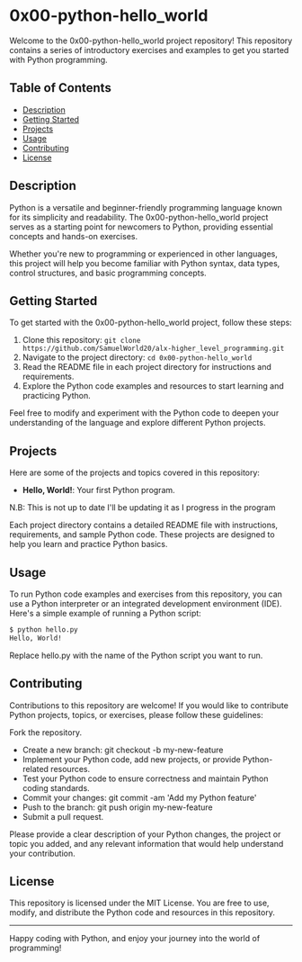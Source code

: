 # 0x00-python-hello_world

Welcome to the 0x00-python-hello_world project repository! This repository contains a series of introductory exercises and examples to get you started with Python programming.

## Table of Contents

- [Description](#description)
- [Getting Started](#getting-started)
- [Projects](#projects)
- [Usage](#usage)
- [Contributing](#contributing)
- [License](#license)

## Description

Python is a versatile and beginner-friendly programming language known for its simplicity and readability. The 0x00-python-hello_world project serves as a starting point for newcomers to Python, providing essential concepts and hands-on exercises.

Whether you're new to programming or experienced in other languages, this project will help you become familiar with Python syntax, data types, control structures, and basic programming concepts.

## Getting Started

To get started with the 0x00-python-hello_world project, follow these steps:

1. Clone this repository: `git clone https://github.com/SamuelWorld20/alx-higher_level_programming.git`
2. Navigate to the project directory: `cd 0x00-python-hello_world`
3. Read the README file in each project directory for instructions and requirements.
4. Explore the Python code examples and resources to start learning and practicing Python.

Feel free to modify and experiment with the Python code to deepen your understanding of the language and explore different Python projects.

## Projects

Here are some of the projects and topics covered in this repository:

- **Hello, World!**: Your first Python program.

N.B: This is not up to date I'll be updating it as I progress in the program

Each project directory contains a detailed README file with instructions, requirements, and sample Python code. These projects are designed to help you learn and practice Python basics.

## Usage

To run Python code examples and exercises from this repository, you can use a Python interpreter or an integrated development environment (IDE). Here's a simple example of running a Python script:

```bash
$ python hello.py
Hello, World!
```
Replace hello.py with the name of the Python script you want to run.

## Contributing

Contributions to this repository are welcome! If you would like to contribute Python projects, topics, or exercises, please follow these guidelines:

Fork the repository.
- Create a new branch: git checkout -b my-new-feature
- Implement your Python code, add new projects, or provide Python-related resources.
- Test your Python code to ensure correctness and maintain Python coding standards.
- Commit your changes: git commit -am 'Add my Python feature'
- Push to the branch: git push origin my-new-feature
- Submit a pull request.

Please provide a clear description of your Python changes, the project or topic you added, and any relevant information that would help understand your contribution.

## License

This repository is licensed under the MIT License. You are free to use, modify, and distribute the Python code and resources in this repository.

---

Happy coding with Python, and enjoy your journey into the world of programming!
